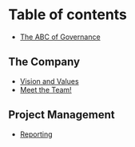 # Table of contents

* [The ABC of Governance](README.md)

## The Company

* [Vision and Values](the-company/vision-and-values.md)
* [Meet the Team!](the-company/meet-the-team.md)

## Project Management

* [Reporting](project-management/reporting.md)
